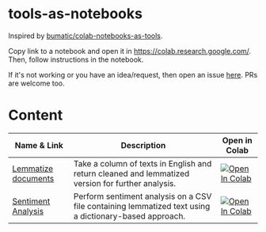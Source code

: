 # tools-as-notebooks
Inspired by  [bumatic/colab-notebooks-as-tools](https://github.com/bumatic/colab-notebooks-as-tools/).

Copy link to a notebook and open it in https://colab.research.google.com/. Then, follow instructions in the notebook. 

If it's not working or you have an idea/request, then open an issue [here](https://github.com/paskn/tools-as-notebooks/issues). PRs are welcome too.

# Content

| Name & Link | Description | Open in Colab |
|-------------|-------------|---------------|
| [Lemmatize documents](Lemmatize_docs.ipynb) | Take a column of texts in English and return cleaned and lemmatized version for further analysis. | [![Open In Colab](https://colab.research.google.com/assets/colab-badge.svg)](https://colab.research.google.com/github/paskn/tools-as-notebooks/blob/main/Lemmatize_docs.ipynb) |
| [Sentiment Analysis](Sentiment_analysis.ipynb) | Perform sentiment analysis on a CSV file containing lemmatized text using a dictionary-based approach. | [![Open In Colab](https://colab.research.google.com/assets/colab-badge.svg)](https://colab.research.google.com/github/paskn/tools-as-notebooks/blob/main/Sentiment_analysis.ipynb) |
